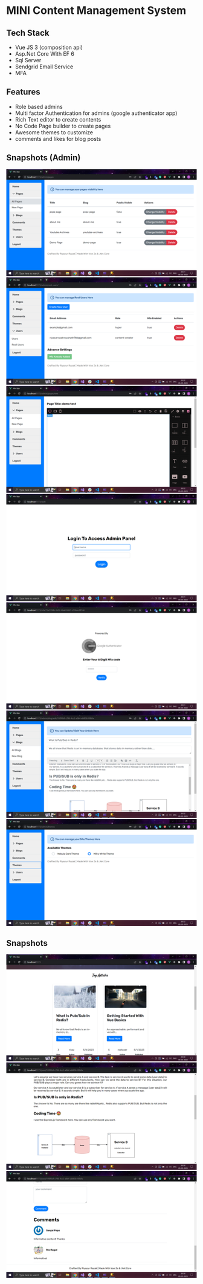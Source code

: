 # MINI Content Management System

## Tech Stack

- Vue JS 3 (composition api)
- Asp.Net Core With EF 6
- Sql Server
- Sendgrid Email Service
- MFA

## Features

- Role based admins
- Multi factor Authentication for admins (google authenticator app)
- Rich Text editor to create contents
- No Code Page builder to create pages
- Awesome themes to customize
- comments and likes for blog posts

## Snapshots (Admin)

![snapshots](./snapshots/admin-pages.png)
![snapshots](./snapshots/admin-users.png)
![snapshots](./snapshots/page-editor.png)
![snapshots](./snapshots/login.png)
![snapshots](./snapshots/mfa.png)
![snapshots](./snapshots/blog-editor.png)
![snapshots](./snapshots/themes.png)

## Snapshots

![snapshots](./snapshots/home.png)
![snapshots](./snapshots/blog.png)
![snapshots](./snapshots/comments.png)
